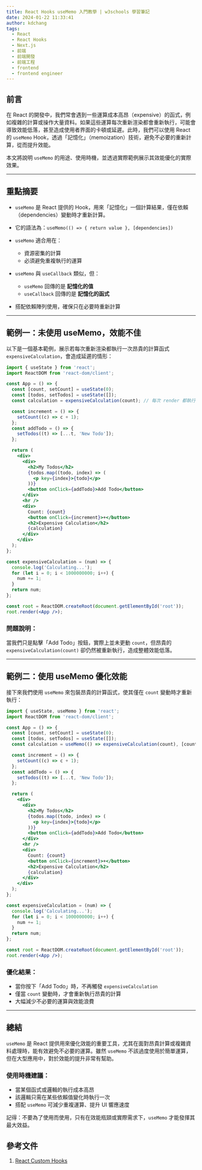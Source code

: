 ```yaml
---
title: React Hooks useMemo 入門教學 | w3schools 學習筆記
date: 2024-01-22 11:33:41
author: kdchang
tags:
  - React
  - React Hooks
  - Next.js
  - 前端
  - 前端開發
  - 前端工程
  - frontend
  - frontend engineer
---
```


## 前言

在 React 的開發中，我們常會遇到一些運算成本高昂（expensive）的函式，例如複雜的計算或操作大量資料。如果這些運算每次重新渲染都會重新執行，可能會導致效能低落，甚至造成使用者界面的卡頓或延遲。此時，我們可以使用 React 的 `useMemo` Hook，透過「記憶化」（memoization）技術，避免不必要的重新計算，從而提升效能。

本文將說明 `useMemo` 的用途、使用時機，並透過實際範例展示其效能優化的實際效果。

---

## 重點摘要

- `useMemo` 是 React 提供的 Hook，用來「記憶化」一個計算結果，僅在依賴（dependencies）變動時才重新計算。
- 它的語法為：`useMemo(() => { return value }, [dependencies])`
- `useMemo` 適合用在：

  - 資源密集的計算
  - 必須避免重複執行的運算

- `useMemo` 與 `useCallback` 類似，但：

  - `useMemo` 回傳的是 **記憶化的值**
  - `useCallback` 回傳的是 **記憶化的函式**

- 搭配依賴陣列使用，確保只在必要時重新計算

---

## 範例一：未使用 useMemo，效能不佳

以下是一個基本範例，展示若每次重新渲染都執行一次昂貴的計算函式 `expensiveCalculation`，會造成延遲的情形：

```jsx
import { useState } from 'react';
import ReactDOM from 'react-dom/client';

const App = () => {
  const [count, setCount] = useState(0);
  const [todos, setTodos] = useState([]);
  const calculation = expensiveCalculation(count); // 每次 render 都執行

  const increment = () => {
    setCount((c) => c + 1);
  };
  const addTodo = () => {
    setTodos((t) => [...t, 'New Todo']);
  };

  return (
    <div>
      <div>
        <h2>My Todos</h2>
        {todos.map((todo, index) => (
          <p key={index}>{todo}</p>
        ))}
        <button onClick={addTodo}>Add Todo</button>
      </div>
      <hr />
      <div>
        Count: {count}
        <button onClick={increment}>+</button>
        <h2>Expensive Calculation</h2>
        {calculation}
      </div>
    </div>
  );
};

const expensiveCalculation = (num) => {
  console.log('Calculating...');
  for (let i = 0; i < 1000000000; i++) {
    num += 1;
  }
  return num;
};

const root = ReactDOM.createRoot(document.getElementById('root'));
root.render(<App />);
```

### 問題說明：

當我們只是點擊「Add Todo」按鈕，實際上並未更動 `count`，但昂貴的 `expensiveCalculation(count)` 卻仍然被重新執行，造成整體效能低落。

---

## 範例二：使用 useMemo 優化效能

接下來我們使用 `useMemo` 來包裝昂貴的計算函式，使其僅在 `count` 變動時才重新執行：

```jsx
import { useState, useMemo } from 'react';
import ReactDOM from 'react-dom/client';

const App = () => {
  const [count, setCount] = useState(0);
  const [todos, setTodos] = useState([]);
  const calculation = useMemo(() => expensiveCalculation(count), [count]);

  const increment = () => {
    setCount((c) => c + 1);
  };
  const addTodo = () => {
    setTodos((t) => [...t, 'New Todo']);
  };

  return (
    <div>
      <div>
        <h2>My Todos</h2>
        {todos.map((todo, index) => (
          <p key={index}>{todo}</p>
        ))}
        <button onClick={addTodo}>Add Todo</button>
      </div>
      <hr />
      <div>
        Count: {count}
        <button onClick={increment}>+</button>
        <h2>Expensive Calculation</h2>
        {calculation}
      </div>
    </div>
  );
};

const expensiveCalculation = (num) => {
  console.log('Calculating...');
  for (let i = 0; i < 1000000000; i++) {
    num += 1;
  }
  return num;
};

const root = ReactDOM.createRoot(document.getElementById('root'));
root.render(<App />);
```

### 優化結果：

- 當你按下「Add Todo」時，不再觸發 `expensiveCalculation`
- 僅當 `count` 變動時，才會重新執行昂貴的計算
- 大幅減少不必要的運算與效能浪費

---

## 總結

`useMemo` 是 React 提供用來優化效能的重要工具，尤其在面對昂貴計算或複雜資料處理時，能有效避免不必要的運算。雖然 `useMemo` 不該過度使用於簡單運算，但在大型應用中，對於效能的提升非常有幫助。

### 使用時機建議：

- 當某個函式或邏輯的執行成本高昂
- 該邏輯只需在某些依賴值變化時執行一次
- 搭配 `useMemo` 可減少重複運算、提升 UI 響應速度

記得：不要為了使用而使用，只有在效能瓶頸或實際需求下，`useMemo` 才能發揮其最大效益。

## 參考文件

1. [React Custom Hooks](https://www.w3schools.com/react/react_customhooks.asp)
